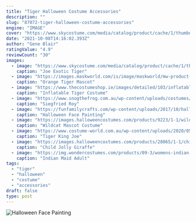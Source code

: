 ```yaml
---
title: "Tiger Halloween Costume Accessories"
description: ""
slug: "87072-tiger-halloween-costume-accessories"
engine: "IMAGE"
cover: "https://www.skycostume.com/media/catalog/product/cache/1/thumbnail/600x600/9df78eab33525d08d6e5fb8d27136e95/1/1/11007667-2.jpg"
date: "2021-10-08T14:16:02.393Z"
author: "Gene Blair"
ratingValue: "4.9"
reviewCount: "30"
images:
  - image: "https://www.skycostume.com/media/catalog/product/cache/1/thumbnail/600x600/9df78eab33525d08d6e5fb8d27136e95/1/1/11007667-2.jpg"
    caption: "Joe Exotic Tiger"
  - image: "https://images.maskworld.com/is/image/maskworld/mw-product-zoom/orange-tiger-mascot--mw-102156-1.jpg"
    caption: "Orange Tiger Mascot"
  - image: "https://www.thecostumeshop.ie/images/detailed/103/inflatable_tiger_back.jpg"
    caption: "Inflatable Tiger Costume"
  - image: "https://www.snogthefrog.com.au/wp-content/uploads/costumes/siegfried_roy_vegas_adult_costume.jpg"
    caption: "Siegfried Roy"
  - image: "https://funfamilycrafts.com/wp-content/uploads/2017/10/halloween-face-painting-ideas-683x1024.jpg"
    caption: "Halloween Face Painting"
  - image: "https://images.halloweencostumes.com/products/9223/1-1/wildcat-mascot-costume.jpg"
    caption: "Wildcat Mascot Costume"
  - image: "https://www.costume-world.com.au/wp-content/uploads/2020/05/tiger-king.jpg"
    caption: "Tiger King Joe"
  - image: "https://images.halloweencostumes.com/products/28065/1-1/child-jolly-giraffe-costume.jpg"
    caption: "Child Jolly Giraffe"
  - image: "https://img.wondercostumes.com/products/09-3/womens-indian-costume-plus-size.jpg"
    caption: "Indian Maid Adult"
tags:
  - "tiger"
  - "halloween"
  - "costume"
  - "accessories"
draft: false
type: post
---
```



![Halloween Face Painting](https://funfamilycrafts.com/wp-content/uploads/2017/10/halloween-face-painting-ideas-683x1024.jpg "Halloween Face Painting")


<!--inArticleAds-->

<!--galleryOne-->


<!--inArticleAds-->

<!--galleryTwo-->


<!--galleryThree-->


